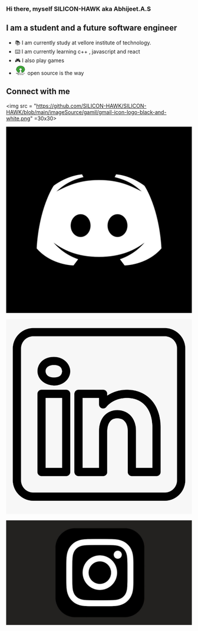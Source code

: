 ### Hi there, myself SILICON-HAWK aka Abhijeet.A.S

## I am a student and a future software engineer 
- :books: I am currently study at vellore institute of technology.
- :keyboard: I am currently learning c++ , javascript and react
- 🎮 I also play games 
- <img src = "https://github.com/SILICON-HAWK/SILICON-HAWK/blob/main/imageSource/openSourceInitiative/download.png" width="30" height ="25"> open source is the way

## Connect with me
<img src = "https://github.com/SILICON-HAWK/SILICON-HAWK/blob/main/imageSource/gamil/gmail-icon-logo-black-and-white.png" =30x30>

[![discord](https://github.com/SILICON-HAWK/SILICON-HAWK/blob/main/imageSource/discord/discord%20darkmode%20icon.jpg)](https://discordapp.com/users/597474801992335400)

[![linkedIN](https://github.com/SILICON-HAWK/SILICON-HAWK/blob/main/imageSource/linkedin/linked%20in%20white.png)](https://www.linkedin.com/in/abhijeet-a-s-0b2218221/)

[![instagram](https://github.com/SILICON-HAWK/SILICON-HAWK/blob/main/imageSource/instagram/logo.jpg)](https://www.instagram.com/abhijeet_81/)
